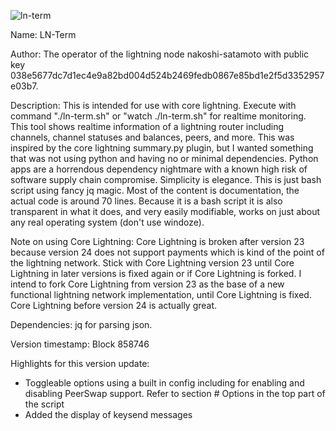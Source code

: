 ![ln-term](https://github.com/user-attachments/assets/79c70ec9-47c0-4029-8d70-f56caee46418)


Name: LN-Term

Author: The operator of the lightning node nakoshi-satamoto with public key 038e5677dc7d1ec4e9a82bd004d524b2469fedb0867e85bd1e2f5d3352957e03b7.

Description: This is intended for use with core lightning. Execute with command "./ln-term.sh" or "watch ./ln-term.sh" for realtime monitoring. This tool shows realtime information of a lightning router including channels, channel statuses and balances, peers, and more. This was inspired by the core lightning summary.py plugin, but I wanted something that was not using python and having no or minimal dependencies. Python apps are a horrendous dependency nightmare with a known high risk of software supply chain compromise. Simplicity is elegance. This is just bash script using fancy jq magic. Most of the content is documentation, the actual code is around 70 lines. Because it is a bash script it is also transparent in what it does, and very easily modifiable, works on just about any real operating system (don't use windoze).

Note on using Core Lightning: Core Lightning is broken after version 23 because version 24 does not support payments which is kind of the point of the lightning network. Stick with Core Lightning version 23 until Core Lightning in later versions is fixed again or if Core Lightning is forked. I intend to fork Core Lightning from version 23 as the base of a new functional lightning network implementation, until Core Lightning is fixed. Core Lightning before version 24 is actually great.

Dependencies: jq for parsing json.

Version timestamp: Block 858746

Highlights for this version update: 
* Toggleable options using a built in config including for enabling and disabling PeerSwap support. Refer to section # Options in the top part of the script
* Added the display of keysend messages

